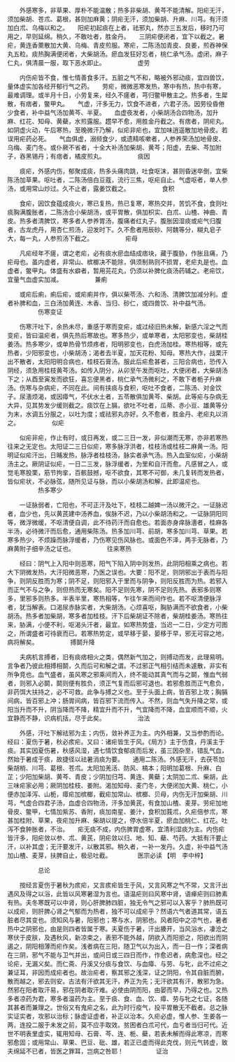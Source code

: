 <!-- { "loadSidebar": true } -->
　　外感寒多，非草果、厚朴不能温散；热多非柴胡、黄芩不能清解。阳疟无汗，须加柴胡、苍朮、葛根，甚则加麻黄；阴疟无汗，须加柴胡、升麻、川芎。有汗须加白朮、乌梅以和之。　　阳疟初起痰在上者，祛邪丸，然亦三五发后，移时乃可用之，早则延绵。稍久，不敢吐者，胜金丹。　　三阴疟便闭者，宜下以截之。暑疟，黄连香薷散加大黄、乌梅、青皮煎服。寒疟，二陈汤加青皮、良姜，煎吞神保丸五粒。痰热胸满便闭者，大柴胡汤。瘀血发狂好忘者，桃仁承气汤。虚闭，麻子仁丸，俱清晨一服，取下恶水即止。
　　　　　虚劳

　　内伤疟皆不食，惟七情善食多汗。五脏之气不和，略被外邪动痰，宜四兽饮，量体虚实加各经开郁行气之药。　　劳疟，微微恶寒发热，寒中有热，热中有寒，最难调理。或半月十日，小劳复来，经久不瘥者，芎归鳖甲散主之。热多者，生犀散，有痞者，鳖甲丸。　　气虚，汗多无力，饮食不进者，六君子汤。因劳役昏倦少食者，补中益气汤加黄芩、半夏。　　血虚夜发者，小柴胡汤合四物汤，加升麻、红花、知母、黄蘗，水煎露服。趱早不愈，用胜金丹截之。有痞者，阴疟丸。如阴虚火动，午后寒热，至晚微汗乃解，似疟非疟也，宜加味逍遥散加地骨皮。若误用疟药必死。　　气血俱虚，溺频食少，或遗精咳嗽者，人参养荣汤加地骨皮、乌梅、麦门冬。或仆厥不省者，十全大补汤加柴胡、黄芩；阳虚，去柴、芩加附子，吞黑锡丹；有痞者，橘皮煎丸。
　　　　　痰因

　　痰疟，外感内伤，郁聚成痰，热多头痛肉跳，吐食呕沫，甚则昏迷卒倒，宜柴陈汤加草果。呕吐者，二陈汤倍白豆蔻，流行三焦，呕疟自止。气虚呕者，单人参汤，或用常山炒过。久不止者，露姜饮截之。
　　　　　食积

　　食疟，因饮食蕴成痰火，寒已复热，热已复寒，寒热交并，苦饥不食，食则吐痰胸满腹胀者，二陈汤合小柴胡汤，或平胃散，俱加枳实、白朮、山楂、神曲、青皮。热多者清脾饮，寒多者人参养胃汤，腹痛者红丸子。腹胀因湿痰或疟气归腹者，古龙虎丹，用杏仁煎汤，迎发时下。久不愈者用辰砂、阿魏等分，糊丸皂子大，每一丸，人参煎汤下截之。
　　　　　疟母

　　凡疟经年不瘥，谓之老疟，必有痰水瘀血结成痞块，藏于腹胁，作胀且痛，乃疟母也。虽内虚者，非常山、槟榔决不能除，俱须制熟则不损胃，老疟丸是也。血虚者，鳖甲丸。体盛有水癖者，暂用芫花丸，仍须以补脾化痰汤药辅之。老疟饮，宜量气血虚实加减。
　　　　　兼痢

　　或疟后痢，痢后疟，或疟痢并作，俱以柴苓汤、六和汤、清脾饮加减分利。虚者补脾和血，三白汤加黄连、木香、当归、砂仁，或四兽饮、补中益气汤。
　　　　　伤寒变证

　　伤寒汗吐下，余热未尽，重感于寒而变疟，或过经旧热未解，新感六淫之气而变疟，皆曰温疟者，俱先热后寒故也。寒多热少，或单寒者，太阳邪变也，柴胡桂姜汤。热多寒少，或单热骨节烦疼者，阳明邪变也，白虎汤加桂。寒热相等，或先热者，少阳邪变也，小柴胡汤；渴者去半夏，加天花粉、知母。寒热大作，战栗汗出不散者，太阳阳明合病也，桂枝石膏汤。服此后疟愈甚者，三阳合病也，恐传入阴经，须急用桂枝黄芩汤。如传入阴分，从卯至午发而呕吐，大便闭者，大柴胡汤下之；从酉至寅发而欲狂，喜忘便黑者，桃仁承气汤微利之，不敢下者栀子升麻汤。伤寒与杂病疟，不同在此。间有挟痰与食积，呕吐不食者，二陈汤、对金饮子。尿濇烦渴，或因瘴气，不伏水土者，五苓散俱加黄芩、柴胡。此等疟与杂病无大异，见其势发少缓则截之。痰饮在上膈，欲吐不吐者，瓜蒂、赤小豆、雄黄等分为末，水调五分服之，以吐为度；或祛邪丸亦好。久不愈者，胜金丹、老疟丸以消之。
　　　　　似疟

　　似疟非疟，作止有时，或日再发，或二三日一发，非似潮而无寒，亦非若寒热往来之无定也。太阳证二三日似疟，寒多脉浮洪者，桂枝汤或桂枝二麻黄一汤。阳明证似疟汗出，日晡发热，脉浮者桂枝汤，脉实者承气汤。热入血室似疟，小柴胡汤主之。厥阴证似疟，一日二三发，脉浮缓者，为里和自汗而愈。凡感冒之人，或觉毛寒股栗，筋节拘挛，百骸鼓撼，呕不欲食，其寒不可御，未几复转而发热者，皆似疟状，不必脉弦，随所见证与脉，而以小柴胡汤和解，此即温疟也。
　　　　　热多寒少

　　一证脉弱者，亡阳也，不可正汗及吐下，桂枝二越婢一汤以微汗之。一证脉迟者，血少也，先以黄芪建中汤养血，俟脉不迟，乃以小柴胡汤和之。一证脉阴阳同等，微浮微缓，不呕清便自调，此不待药汗而自愈也。若面赤身痒脉濇者，桂麻各半汤，必待微汗而后愈，通用柴陈汤。热多加川芎、前胡，寒多加川芎、草果。若寒多热少，不烦躁而脉浮缓者，乃伤寒见伤风脉也。或面色不泽，两手无脉者，乃麻黄附子细辛汤之证也。
　　　　　往来寒热

　　经曰：阴气上入阳中则恶寒，阳气下陷入阴中则发热，此阴阳相乘之病也。若大下阴微发热，大汗阳微恶寒，乃医之误也。大要：阳不足，则阴邪出于表而与阳争，则阴反胜而为寒；阴不足，则阳邪入于里而与阴争，则阳反胜而为热。若邪入而正气不与之争，则但热而无寒矣。阳不足则先寒，阴不足则先热。表邪多则寒多，里邪多则热多。半表半里，寒热相等，乍往乍来而间作也。若不呕清便脉浮者，犹当解表。口渴尿赤脉实者，大柴胡汤。心烦喜呕，胸胁满而不欲食者，小柴胡汤。热多者加柴胡，寒多者加桂枝。汗下后柴胡证不除者，柴胡桂姜汤。寒热往来，胁满，小便不利，呕渴头汗者，最宜。如寒热势盛，当迟一二日，少定方可图之，所谓盛者可待衰而已。若寒热势定，或早移于晏，晏移于早，邪无可容之地，病将解矣。
　　　　　搏鬬升降

　　夫病机言搏者，旧有痰痞相火之类，偶然新气加之，则搏动而发，此理易明。言争者乃彼此相搏相鬬，久而后可和解之谓。不过邪正气相引结而未遽散，非实有所争竞也。血气盛者，虽风寒之邪乘间而入，终不能动其真气而与之鬬，惟血气弱者，则邪入必鬬，鬬则便有胜负，须正气复而后邪可退也。若邪愈胜而正气愈负，非药饵大扶持之，必不可救。此争与搏之义也。至于头面上病，皆百邪上攻；胸膈间病，皆百邪上冲；肠胃间病，皆百邪下流而传入。不然，则血气失升降之常，或阳当升而不升，阴当降而不降，精宜升而不升，气宜降而不降，血宜顺而不顺，火宜静而不静，识病机括，尽于此矣。
　　　　　治法

　　外感，汗吐下解祛邪为主；内伤，敛补养正为主。内外相兼，又当参酌而论。经曰：夏伤于暑，秋必痎疟。又曰：诸疟皆生于风。《局方》主于伤食，丹溪主于痰。其实因夏伤暑，秋感风湿，遇七情饮食郁痰而后发，虽三因杂至，错乱气血，然始于暑成于痰，故捷径以祛暑消痰为要。　　通用二陈汤。外感无汗，去茯苓加柴胡梢、川芎、葛根、苍朮。太阳加羌活、防风、槁本；阳明加葛根、升麻、白芷；少阳加柴胡、黄芩、青皮；少阴加归芎、黄连、黄蘗；太阴加二朮、柴胡，此三味疟家必用；厥阴加桂枝、姜附。渴加知母、麦门冬，大便闭加大黄、桃仁，小便赤加泽泻、山栀，瘴疟加槟榔，截疟加常山、槟榔、贝母，内伤无汗加柴胡、川芎，气虚合四君子汤，血虚合四物汤，汗多加黄芪，有食加山楂、麦芽。劳疟加地骨皮、鳖甲，七情加紫苏、香附，痰加南星、姜汁，食积加莪朮，久疟倍参朮，寒甚加桂附、草果，夜疟加升麻、柴胡以提之，停水倍半夏，瘀血加桃仁、红花。吐泻不食肿胀者，不治。　　疟无痰不成，内伤脾胃虚寒，宜清利湿痰为主。内伤疟皆汗多，阳疟敛以参、朮、黄芪，阴疟敛以归、地、知、蘗、芍药。大抵有汗要止汗，以补其虚；无汗要发汗，以散其邪。稍久者，一补一发丹。久虚，补中益气汤加山楂、麦芽，扶脾自止，极忌吐截。
　　　　医宗必读 【明　李中梓】

　　　　　总论

　　按经言夏伤于暑秋为痎疟，又言痎疟皆生于风，又言风寒之气不常，又言汗出遇风及得之以浴，此皆以风寒暑湿为言也。语温疟则曰风寒中肾，语瘅疟则曰肺素有热。夫冬寒既可以中肾，则心肝脾肺四脏，独无令气之邪可以入客乎？肺热既可以成疟，则肝脾心肾之气郁而为热者，独不可以成疟乎？然语六气者道其常，语五脏者尽其变也。须知风与暑，阳邪也；寒与水，阴邪也。风者阳中之凉气也，暑者热中之阴邪也，由是则四者皆属于寒。夫夏伤于暑，汗出腠开，当风浴水，凄沧之寒伏于皮肤，及遇秋风，新凉束之，表邪不能外越，阴欲入而阳拒之，阳欲出而阴遏之，阴阳相薄而疟作矣。浅者病在三阳，随卫气以为出入，而一日一作；深者病在三阴，邪气不能与卫气并出，或间日或三四日而作，作愈迟者，病愈深也。经之论疟，无漏义矣。而仁斋、丹溪又分痰与食饮、与血瘴、与劳、与牝，此不过疟之兼证耳，非因而成疟者也。故治疟者，察其邪之浅深，证之阴阳，令其自脏而腑，散而越之，邪去则安。古法有汗欲其无汗，养正为先；无汗欲其有汗，散邪为急。然邪在阳者取汗易，邪在阴者取汗难。必使由阴而阳，由晏而早，乃得之也。又热多者凉药为君，寒多者温药为主。至于痰、食、血、饮、瘴、劳与牝之七证，各随其甚者而兼理之。世俗又有鬼疟之名，此为时行疫气，投平胃散无不截者。总之脉实证实者，攻邪以治标；脉虚证虚者，补正以治本。久疟必虚，惟人参、生姜各一两，连投二服于未发之前，莫不应手取效。贫困者白朮可代，血亏者当归可代。近世不明表里虚实，辄用知母、石膏、芩、连、栀、蘗，若表未解而得此寒凉，而寒邪愈固；或用常山、草果、巴豆、砒、雄，若正已虚而得此克伐，则元气转虚，致夫绵延不已者，皆医之罪耳，岂病之咎耶！
　　　　　证治

